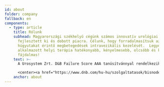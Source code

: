 ```yaml
---
id: about
folder: company
fallback: en
components:
  - type: article
    title: Rólunk
    subhead: Magyarországi székhelyű cégünk számos innovatív urológiai eszközt
      fejlesztett ki és dobott piacra. Célunk, hogy forradalmasítsuk az alsó
      húgyutakat érintő megbetegedések intravezikális kezelését.  Legyen az
      alkalmazott helyi terápia hatékonyabb, kényelmesebb, olcsóbb és kevésbé
      fájdalmas!
    text: >-
      A Urosystem Zrt. D&B Failure Score AAA tanúsítvánnyal rendelkezik, amely azt jelzi, hogy a céggel való üzleti kapcsolat kialakításának pénzügyi kockázata alacsony. E tanúsítvánnyal a magyar cégeknek csak a 0,63%-a rendelkezik.

      <center><a href="https://www.dnb.com/hu-hu/szolgaltatasok/bisnode-tanusitvany" rel="_noopener" target="_blank"><img loading="lazy" src="https://certificate.hungary.dnb.com/getimage?cid=5291630&lang=hu&typ=l&bg=FFFFFF&fg=000000" alt="Dun & Bradstreet tanusitvany" style="border:1px solid #CCCCCC" oncontextmenu="return false" title=" A Dun &amp; Bradstreet tanúsítvánnyal rendelkező cégekkel az üzletkötés kockázata alacsony. A minősítés a 100 éves nemzetközi tapasztalattal rendelkező, több száz változót figyelembe vevő Dun &amp; Bradstreet minősítési rendszeren alapul. A tanúsítvány az aktuális állapotot jelzi, és naponta frissül.   " /> </a></center>
    anchor: about
---
```

